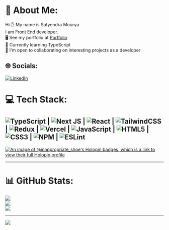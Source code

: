 # 💫 About Me:
Hi  ✋ My name is Satyendra Mourya<br>I am Front End developer.<br>🖥️  See my portfolio at <a href="https://devburglary.vercel.app/satyendradev" target="_blank">Portfolio</a><br>🧠  Currently learning TypeScript<br>🤝  I'm open to collaborating on interesting projects as a developer


## 🌐 Socials:
 [![LinkedIn](https://img.shields.io/badge/LinkedIn-%230077B5.svg?logo=linkedin&logoColor=white)](https://linkedin.com/in/satyendra-mourya-a01253201) 

# 💻 Tech Stack:

![TypeScript](https://img.shields.io/badge/typescript-%23007ACC.svg?style=flat&logo=typescript&logoColor=white) |  ![Next JS](https://img.shields.io/badge/Next-black?style=flat&logo=next.js&logoColor=white) |  ![React](https://img.shields.io/badge/react-%2320232a.svg?style=flat&logo=react&logoColor=%2361DAFB) | ![TailwindCSS](https://img.shields.io/badge/tailwindcss-%2338B2AC.svg?style=flat&logo=tailwind-css&logoColor=white) | ![Redux](https://img.shields.io/badge/redux-%23593d88.svg?style=flat&logo=redux&logoColor=white) | ![Vercel](https://img.shields.io/badge/vercel-%23000000.svg?style=flat&logo=vercel&logoColor=white) | ![JavaScript](https://img.shields.io/badge/javascript-%23323330.svg?style=flat&logo=javascript&logoColor=%23F7DF1E) | ![HTML5](https://img.shields.io/badge/html5-%23E34F26.svg?style=flat&logo=html5&logoColor=white) | ![CSS3](https://img.shields.io/badge/css3-%231572B6.svg?style=flat&logo=css3&logoColor=white) | ![NPM](https://img.shields.io/badge/NPM-%23000000.svg?style=flat&logo=npm&logoColor=white) | ![ESLint](https://img.shields.io/badge/ESLint-4B3263?style=flat&logo=eslint&logoColor=white)
---
[![An image of @inappropriate_shoe's Holopin badges, which is a link to view their full Holopin profile](https://holopin.me/inappropriate_shoe)](https://holopin.io/@inappropriate_shoe)

---
# 📊 GitHub Stats:
![](https://github-readme-stats.vercel.app/api?username=satyendramourya&theme=tokyonight&hide_border=false&include_all_commits=true&count_private=false)  <br/>
![](https://github-readme-streak-stats.herokuapp.com/?user=satyendramourya&theme=tokyonight&hide_border=false)<br/> 
![](https://github-readme-stats.vercel.app/api/top-langs/?username=satyendramourya&theme=tokyonight&hide_border=false&include_all_commits=true&count_private=false&layout=compact)


---
[![](https://visitcount.itsvg.in/api?id=satyendramourya&icon=5&color=1)](https://visitcount.itsvg.in)

<!-- Proudly created with GPRM ( https://gprm.itsvg.in ) -->
